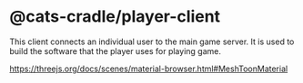 # @cats-cradle/player-client

This client connects an individual user to the main game server. It is used to
build the software that the player uses for playing game.

https://threejs.org/docs/scenes/material-browser.html#MeshToonMaterial
